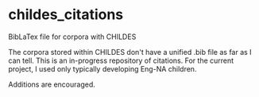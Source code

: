 # childes_citations

BibLaTex file for corpora with CHILDES

The corpora stored within CHILDES don't have a unified .bib file as far as I
can tell. This is an in-progress repository of citations. For the current
project, I used only typically developing Eng-NA children.

Additions are encouraged.
